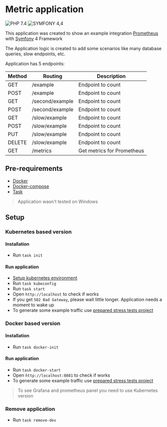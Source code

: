 # Metric application
![PHP 7.4](https://img.shields.io/badge/PHP-7.4-green)
![SYMFONY 4,4](https://img.shields.io/badge/SYMFONY-4.4-green)

This application was created to show an example integration [Prometheus](http://prometheus.io) with [Symfony](https://symfony.com/) 4 Framework

The Application logic is created to add some scenarios like many database queries, slow endpoints, etc.

Application has 5 endpoints:

| Method | Routing         | Description                |
|--------|-----------------|----------------------------|
| GET    | /example        | Endpoint to count          |
| POST   | /example        | Endpoint to count          |
| GET    | /second/example | Endpoint to count          |
| POST   | /second/example | Endpoint to count          |
| GET    | /slow/example   | Endpoint to count          |
| POST   | /slow/example   | Endpoint to count          |
| PUT    | /slow/example   | Endpoint to count          |
| DELETE | /slow/example   | Endpoint to count          |
| GET    | /metrics        | Get metrics for Prometheus |

## Pre-requirements

- [Docker](https://www.docker.com/)
- [Docker-compose](https://docs.docker.com/compose/)
- [Task](https://taskfile.dev)
> Application wasn't tested on Windows

## Setup
### Kubernetes based version
#### Installation
- Run `task init`

#### Run application
- [Setup kubernetes environment](https://github.com/TheGeniesis/metric_blog_kind)
- Run `task kubeconfig`
- Run `task start`
- Open `http://localhost` to check if works
- If you get `502 Bad Gateway`, please wait little longer. Application needs a moment to wake up
- To generate some example traffic use [prepared stress tests project](https://github.com/TheGeniesis/metric_blog_stress_tests)

### Docker based version

#### Installation
- Run `task docker-init`

#### Run application
- Run `task docker-start`
- Open `http://localhost:8081` to check if works
- To generate some example traffic use [prepared stress tests project](https://github.com/TheGeniesis/metric_blog_stress_tests)
> To see Grafana and prometheus panel you need to use Kubernetes version

### Remove application
- Run `task remove-dev`
